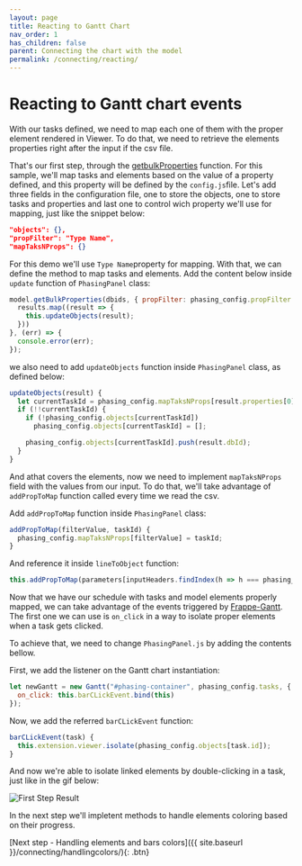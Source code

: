 ```yaml
---
layout: page
title: Reacting to Gantt Chart
nav_order: 1
has_children: false
parent: Connecting the chart with the model
permalink: /connecting/reacting/
---
```


# Reacting to Gantt chart events

With our tasks defined, we need to map each one of them with the proper element rendered in Viewer.
To do that, we need to retrieve the elements properties right after the input if the csv file.

That's our first step, through the [getbulkProperties](https://forge.autodesk.com/en/docs/viewer/v7/reference/Viewing/Model/#getbulkproperties-dbids-options-onsuccesscallback-onerrorcallback) function.
For this sample, we'll map tasks and elements based on the value of a property defined, and this property will be defined by the `config.js`file.
Let's add three fields in the configuration file, one to store the objects, one to store tasks and properties and last one to control wich property we'll use for mapping, just like the snippet below:

```json
"objects": {},
"propFilter": "Type Name",
"mapTaksNProps": {}
```

For this demo we'll use `Type Name`property for mapping.
With that, we can define the method to map tasks and elements.
Add the content below inside `update` function of `PhasingPanel` class:

```js
model.getBulkProperties(dbids, { propFilter: phasing_config.propFilter }, (results) => {
  results.map((result => {
    this.updateObjects(result);
  }))
}, (err) => {
  console.error(err);
});
```

we also need to add `updateObjects` function inside `PhasingPanel` class, as defined below:

```js
updateObjects(result) {
  let currentTaskId = phasing_config.mapTaksNProps[result.properties[0].displayValue];
  if (!!currentTaskId) {
    if (!phasing_config.objects[currentTaskId])
      phasing_config.objects[currentTaskId] = [];

    phasing_config.objects[currentTaskId].push(result.dbId);
  }
}
```

And athat covers the elements, now we need to implement `mapTaksNProps` field with the values from our input.
To do that, we'll take advantage of `addPropToMap` function called every time we read the csv.

Add `addPropToMap` function inside `PhasingPanel` class:

```js
addPropToMap(filterValue, taskId) {
  phasing_config.mapTaksNProps[filterValue] = taskId;
}
```

And reference it inside `lineToObject` function:

```js
this.addPropToMap(parameters[inputHeaders.findIndex(h => h === phasing_config.propFilter)], newObject.id);
```

Now that we have our schedule with tasks and model elements properly mapped, we can take advantage of the events triggered by [Frappe-Gantt](https://frappe.io/gantt).
The first one we can use is `on_click` in a way to isolate proper elements when a task gets clicked.

To achieve that, we need to change `PhasingPanel.js` by adding the contents bellow.

First, we add the listener on the Gantt chart instantiation:

```js
let newGantt = new Gantt("#phasing-container", phasing_config.tasks, {
  on_click: this.barCLickEvent.bind(this)
});
```

Now, we add the referred `barCLickEvent` function:

```js
barCLickEvent(task) {
  this.extension.viewer.isolate(phasing_config.objects[task.id]);
}
```

And now we're able to isolate linked elements by double-clicking in a task, just like in the gif below:

![First Step Result](../../assets/images/doubleclick.gif)

In the next step we'll impletent methods to handle elements coloring based on their progress.

[Next step - Handling elements and bars colors]({{ site.baseurl }}/connecting/handlingcolors/){: .btn}